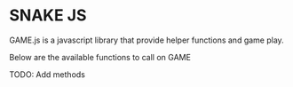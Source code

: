 # SNAKE JS

GAME.js is a javascript library that provide helper functions and game play.

Below are the available functions to call on GAME

TODO: Add methods